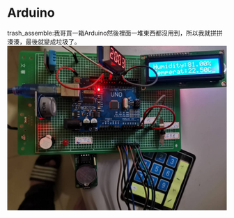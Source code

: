 # Arduino
  trash_assemble:我哥買一箱Arduino然後裡面一堆東西都沒用到，所以我就拼拼湊湊，最後就變成垃圾了。\
  ![image](https://github.com/Gusty1/Arduino/blob/main/trash_assemble/cover.jpg?raw=true)
